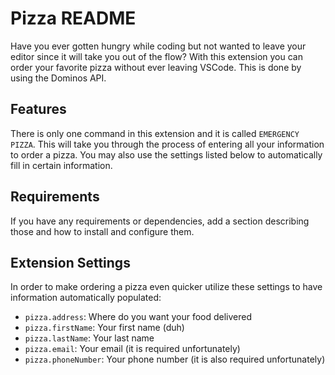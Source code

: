 # Pizza README

Have you ever gotten hungry while coding but not wanted to leave your editor since it will take you out of the flow? With this extension you can order your favorite pizza without ever leaving VSCode. This is done by using the Dominos API.

## Features

There is only one command in this extension and it is called `EMERGENCY PIZZA`. This will take you through the process of entering all your information to order a pizza. You may also use the settings listed below to automatically fill in certain information.

## Requirements

If you have any requirements or dependencies, add a section describing those and how to install and configure them.

## Extension Settings

In order to make ordering a pizza even quicker utilize these settings to have information automatically populated:

- `pizza.address`: Where do you want your food delivered
- `pizza.firstName`: Your first name (duh)
- `pizza.lastName`: Your last name
- `pizza.email`: Your email (it is required unfortunately)
- `pizza.phoneNumber`: Your phone number (it is also required unfortunately)
